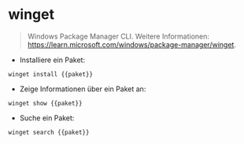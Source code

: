 # winget

> Windows Package Manager CLI.
> Weitere Informationen: <https://learn.microsoft.com/windows/package-manager/winget>.

- Installiere ein Paket:

`winget install {{paket}}`

- Zeige Informationen über ein Paket an:

`winget show {{paket}}`

- Suche ein Paket:

`winget search {{paket}}`
